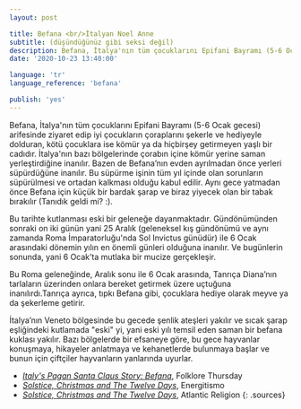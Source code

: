```yaml
---
layout: post

title: Befana <br/>İtalyan Noel Anne
subtitle: (düşündüğünüz gibi seksi değil)
description: Befana, İtalya'nın tüm çocuklarını Epifani Bayramı (5-6 Ocak gecesi) arifesinde ziyaret edip iyi çocukların çoraplarını şekerle ve hediyeyle dolduran, kötü çocuklara ise kömür ya da hiçbirşey getirmeyen yaşlı bir cadıdır.
date: '2020-10-23 13:40:00'

language: 'tr'
language_reference: 'befana'

publish: 'yes'
---
```


Befana, İtalya'nın tüm çocuklarını Epifani Bayramı (5-6 Ocak gecesi) arifesinde ziyaret edip iyi çocukların çoraplarını şekerle ve hediyeyle dolduran, kötü çocuklara ise kömür ya da hiçbirşey getirmeyen yaşlı bir cadıdır. İtalya'nın bazı bölgelerinde çorabın içine kömür yerine saman yerleştirdiğine inanılır. Bazen de Befana’nın evden ayrılmadan önce yerleri süpürdüğüne inanılır. Bu süpürme işinin tüm yıl içinde olan sorunların süpürülmesi ve ortadan kalkması olduğu kabul edilir. Aynı gece yatmadan önce Befana için küçük bir bardak şarap ve biraz yiyecek olan bir tabak bırakılır (Tanıdık geldi mi? :).

Bu tarihte kutlanması eski bir geleneğe dayanmaktadır. Gündönümünden sonraki on iki günün yani 25 Aralık (geleneksel kış gündönümü ve aynı zamanda Roma İmparatorluğu'nda Sol Invictus günüdür) ile 6 Ocak arasındaki dönemin yılın en önemli günleri olduğuna inanılır. Ve bugünlerin sonunda, yani 6 Ocak’ta mutlaka bir mucize gerçekleşir.

Bu Roma geleneğinde, Aralık sonu ile 6 Ocak arasında, Tanrıça Diana’nın tarlaların üzerinden onlara bereket getirmek üzere uçtuğuna inanılırdı.Tanrıça ayrıca, tıpkı Befana gibi, çocuklara hediye olarak meyve ya da şekerleme getirir.

İtalya’nın Veneto bölgesinde bu gecede şenlik ateşleri yakılır ve sıcak şarap eşliğindeki kutlamada "eski" yi, yani eski yılı temsil eden saman bir befana kuklası yakılır. Bazı bölgelerde bir efsaneye göre, bu gece hayvanlar konuşmaya, hikayeler anlatmaya ve kehanetlerde bulunmaya başlar ve bunun için çiftçiler hayvanların yanlarında uyurlar.


+ *[Italy's Pagan Santa Claus Story: Befana](https://folklorethursday.com/christmas/italys-pagan-santa-claus-story-befana/)*, Folklore Thursday
+ *[Solstice, Christmas and The Twelve Days](http://energitismo.com/the-solstice-and-the-origin-of-befana/)*, Energitismo
+ *[Solstice, Christmas and The Twelve Days](https://atlanticreligion.com/2013/12/20/solstice-christmas-and-the-twelve-days/)*, Atlantic Religion
{: .sources}
